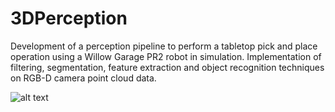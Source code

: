 # 3DPerception

Development of a perception pipeline to perform a tabletop pick and place operation using a Willow Garage PR2 robot in simulation. Implementation of filtering, segmentation, feature extraction and object recognition techniques on RGB-D camera point cloud data.

![alt text](https://github.com/Mohit11/3DPerception/Scene_3_Detection.gif)
